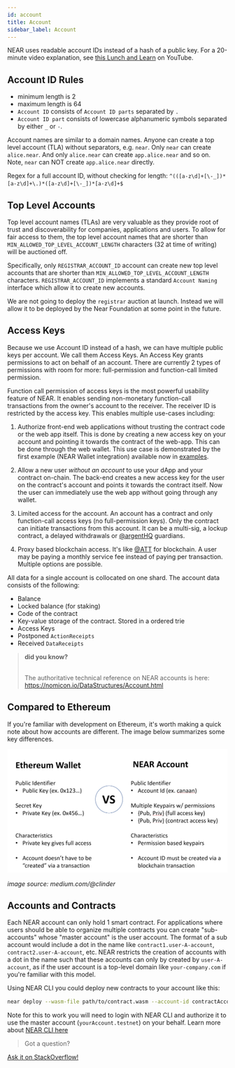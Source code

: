 ```yaml
---
id: account
title: Account
sidebar_label: Account
---
```



NEAR uses readable account IDs instead of a hash of a public key. For a 20-minute video explanation, see [this Lunch and Learn](https://www.youtube.com/watch?time_continue=18&v=2_Ekz7w6Eo4&feature=emb_logo) on YouTube.

## Account ID Rules

- minimum length is 2
- maximum length is 64
- `Account ID` consists of `Account ID parts` separated by `.`
- `Account ID part` consists of lowercase alphanumeric symbols separated by either `_` or `-`.

Account names are similar to a domain names. Anyone can create a top level account (TLA) without separators, e.g. `near`. Only `near` can create `alice.near`. And only `alice.near` can create `app.alice.near` and so on. Note, `near` can NOT create `app.alice.near` directly.

Regex for a full account ID, without checking for length: `^(([a-z\d]+[\-_])*[a-z\d]+\.)*([a-z\d]+[\-_])*[a-z\d]+$`


## Top Level Accounts

Top level account names (TLAs) are very valuable as they provide root of trust and discoverability for companies, applications and users. To allow for fair access to them, the top level account names that are shorter than `MIN_ALLOWED_TOP_LEVEL_ACCOUNT_LENGTH` characters (32 at time of writing) will be auctioned off.

Specifically, only `REGISTRAR_ACCOUNT_ID` account can create new top level accounts that are shorter than `MIN_ALLOWED_TOP_LEVEL_ACCOUNT_LENGTH` characters. `REGISTRAR_ACCOUNT_ID` implements a standard `Account Naming` interface which allow it to create new accounts.

We are not going to deploy the `registrar` auction at launch. Instead we will allow it to be deployed by the Near Foundation at some point in the future.

## Access Keys

Because we use Account ID instead of a hash, we can have multiple public keys per account. We call them Access Keys. An Access Key grants permissions to act on behalf of an account. There are currently 2 types of permissions with room for more: full-permission and function-call limited permission.

Function call permission of access keys is the most powerful usability feature of NEAR. It enables sending non-monetary function-call transactions from the owner's account to the receiver. The receiver ID is restricted by the access key. This enables multiple use-cases including:

1. Authorize front-end web applications without trusting the contract code or the web app itself. This is done by creating a new access key on your account and pointing it towards the contract of the web-app. This can be done through the web wallet.  This use case is demonstrated by the first example (NEAR Wallet integration) available now in [examples](http://near.dev).

2. Allow a new user _without an account_ to use your dApp and your contract on-chain. The back-end creates a new access key for the user on the contract's account and points it towards the contract itself. Now the user can immediately use the web app without going through any wallet.

3. Limited access for the account. An account has a contract and only function-call access keys (no full-permission keys). Only the contract can initiate transactions from this account. It can be a multi-sig, a lockup contract, a delayed withdrawals or [@argentHQ](https://twitter.com/argenthq) guardians.

4. Proxy based blockchain access. It's like [@ATT](https://twitter.com/att) for blockchain. A user may be paying a monthly service fee instead of paying per transaction. Multiple options are possible.

All data for a single account is collocated on one shard. The account data consists of the following:

- Balance
- Locked balance (for staking)
- Code of the contract
- Key-value storage of the contract. Stored in a ordered trie
- Access Keys
- Postponed `ActionReceipts`
- Received `DataReceipts`


<blockquote class="info">
<strong>did you know?</strong><br><br>

The authoritative technical reference on NEAR accounts is here: https://nomicon.io/DataStructures/Account.html

</blockquote>


## Compared to Ethereum

If you're familiar with development on Ethereum, it's worth making a quick note about how accounts are different.  The image below summarizes some key differences.

![Ethereum vs NEAR accounts](/docs/assets/accounts-compare-ethereum-v-near.png)

*image source: medium.com/@clinder*

## Accounts and Contracts

Each NEAR account can only hold 1 smart contract.  For applications where users should be able to organize multiple contracts you can create "sub-accounts" whose "master account" is the user account.  The format of a sub account would include a dot in the name like `contract1.user-A-account`, `contract2.user-A-account`, etc.  NEAR restricts the creation of accounts with a dot in the name such that these accounts can only by created by `user-A-account`, as if the user account is a top-level domain like `your-company.com` if you're familiar with this model.

Using NEAR CLI you could deploy new contracts to your account like this:

```bash
near deploy --wasm-file path/to/contract.wasm --account-id contractAccount.developerAccount.testnet --master-account yourAccount.testnet
```

Note for this to work you will need to login with NEAR CLI and authorize it to use the master account (`yourAccount.testnet`) on your behalf.  Learn more about [NEAR CLI here](/docs/development/near-cli)

>Got a question?
<a href="https://stackoverflow.com/questions/tagged/nearprotocol">
  <h8>Ask it on StackOverflow!</h8></a>
